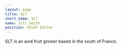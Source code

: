 ```yaml
---
layout: page
title: SLT
short_name: SLT
name: Jill Smith
position: Chief Editor
---
```

SLT is an avid fruit grower based in the south of France.
